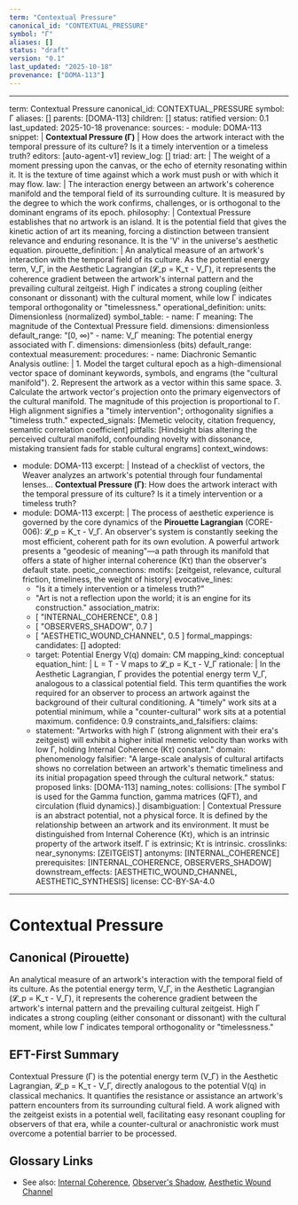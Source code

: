 ```yaml
---
term: "Contextual Pressure"
canonical_id: "CONTEXTUAL_PRESSURE"
symbol: "Γ"
aliases: []
status: "draft"
version: "0.1"
last_updated: "2025-10-18"
provenance: ["DOMA-113"]
---
```


---
term: Contextual Pressure
canonical_id: CONTEXTUAL_PRESSURE
symbol: Γ
aliases: []
parents: [DOMA-113]
children: []
status: ratified
version: 0.1
last_updated: 2025-10-18
provenance:
  sources:
    - module: DOMA-113
      snippet: |
        **Contextual Pressure (Γ)** | How does the artwork interact with the temporal pressure of its culture? Is it a timely intervention or a timeless truth?
  editors: [auto-agent-v1]
  review_log: []
triad:
  art: |
    The weight of a moment pressing upon the canvas, or the echo of eternity resonating within it. It is the texture of time against which a work must push or with which it may flow.
  law: |
    The interaction energy between an artwork's coherence manifold and the temporal field of its surrounding culture. It is measured by the degree to which the work confirms, challenges, or is orthogonal to the dominant engrams of its epoch.
  philosophy: |
    Contextual Pressure establishes that no artwork is an island. It is the potential field that gives the kinetic action of art its meaning, forcing a distinction between transient relevance and enduring resonance. It is the 'V' in the universe's aesthetic equation.
pirouette_definition: |
  An analytical measure of an artwork's interaction with the temporal field of its culture. As the potential energy term, V_Γ, in the Aesthetic Lagrangian (𝓛_p = K_τ - V_Γ), it represents the coherence gradient between the artwork's internal pattern and the prevailing cultural zeitgeist. High Γ indicates a strong coupling (either consonant or dissonant) with the cultural moment, while low Γ indicates temporal orthogonality or "timelessness."
operational_definition:
  units: Dimensionless (normalized)
  symbol_table:
    - name: Γ
      meaning: The magnitude of the Contextual Pressure field.
      dimensions: dimensionless
      default_range: "[0, ∞)"
    - name: V_Γ
      meaning: The potential energy associated with Γ.
      dimensions: dimensionless (bits)
      default_range: contextual
  measurement:
    procedures:
      - name: Diachronic Semantic Analysis
        outline: |
          1. Model the target cultural epoch as a high-dimensional vector space of dominant keywords, symbols, and engrams (the "cultural manifold").
          2. Represent the artwork as a vector within this same space.
          3. Calculate the artwork vector's projection onto the primary eigenvectors of the cultural manifold. The magnitude of this projection is proportional to Γ. High alignment signifies a "timely intervention"; orthogonality signifies a "timeless truth."
        expected_signals: [Memetic velocity, citation frequency, semantic correlation coefficient]
        pitfalls: [Hindsight bias altering the perceived cultural manifold, confounding novelty with dissonance, mistaking transient fads for stable cultural engrams]
context_windows:
  - module: DOMA-113
    excerpt: |
      Instead of a checklist of vectors, the Weaver analyzes an artwork's potential through four fundamental lenses... **Contextual Pressure (Γ)**: How does the artwork interact with the temporal pressure of its culture? Is it a timely intervention or a timeless truth?
  - module: DOMA-113
    excerpt: |
      The process of aesthetic experience is governed by the core dynamics of the **Pirouette Lagrangian** (CORE-006): 𝓛_p = K_τ - V_Γ. An observer's system is constantly seeking the most efficient, coherent path for its own evolution. A powerful artwork presents a "geodesic of meaning"—a path through its manifold that offers a state of higher internal coherence (Kτ) than the observer's default state.
poetic_connections:
  motifs: [zeitgeist, relevance, cultural friction, timeliness, the weight of history]
  evocative_lines:
    - "Is it a timely intervention or a timeless truth?"
    - "Art is not a reflection upon the world; it is an engine for its construction."
  association_matrix:
    - [ "INTERNAL_COHERENCE", 0.8 ]
    - [ "OBSERVERS_SHADOW", 0.7 ]
    - [ "AESTHETIC_WOUND_CHANNEL", 0.5 ]
formal_mappings:
  candidates: []
  adopted:
    - target: Potential Energy V(q)
      domain: CM
      mapping_kind: conceptual
      equation_hint: |
        L = T - V  maps to  𝓛_p = K_τ - V_Γ
      rationale: |
        In the Aesthetic Lagrangian, Γ provides the potential energy term V_Γ, analogous to a classical potential field. This term quantifies the work required for an observer to process an artwork against the background of their cultural conditioning. A "timely" work sits at a potential minimum, while a "counter-cultural" work sits at a potential maximum.
      confidence: 0.9
constraints_and_falsifiers:
  claims:
    - statement: "Artworks with high Γ (strong alignment with their era's zeitgeist) will exhibit a higher initial memetic velocity than works with low Γ, holding Internal Coherence (Kτ) constant."
      domain: phenomenology
      falsifier: "A large-scale analysis of cultural artifacts shows no correlation between an artwork's thematic timeliness and its initial propagation speed through the cultural network."
      status: proposed
      links: [DOMA-113]
naming_notes:
  collisions: [The symbol Γ is used for the Gamma function, gamma matrices (QFT), and circulation (fluid dynamics).]
  disambiguation: |
    Contextual Pressure is an abstract potential, not a physical force. It is defined by the relationship between an artwork and its environment. It must be distinguished from Internal Coherence (Kτ), which is an intrinsic property of the artwork itself. Γ is extrinsic; Kτ is intrinsic.
crosslinks:
  near_synonyms: [ZEITGEIST]
  antonyms: [INTERNAL_COHERENCE]
  prerequisites: [INTERNAL_COHERENCE, OBSERVERS_SHADOW]
  downstream_effects: [AESTHETIC_WOUND_CHANNEL, AESTHETIC_SYNTHESIS]
license: CC-BY-SA-4.0
---

# Contextual Pressure

## Canonical (Pirouette)
An analytical measure of an artwork's interaction with the temporal field of its culture. As the potential energy term, V_Γ, in the Aesthetic Lagrangian (𝓛_p = K_τ - V_Γ), it represents the coherence gradient between the artwork's internal pattern and the prevailing cultural zeitgeist. High Γ indicates a strong coupling (either consonant or dissonant) with the cultural moment, while low Γ indicates temporal orthogonality or "timelessness."

## EFT-First Summary
Contextual Pressure (Γ) is the potential energy term (V_Γ) in the Aesthetic Lagrangian, 𝓛_p = K_τ - V_Γ, directly analogous to the potential V(q) in classical mechanics. It quantifies the resistance or assistance an artwork's pattern encounters from its surrounding cultural field. A work aligned with the zeitgeist exists in a potential well, facilitating easy resonant coupling for observers of that era, while a counter-cultural or anachronistic work must overcome a potential barrier to be processed.

## Glossary Links
- See also: [Internal Coherence](<#INTERNAL_COHERENCE>), [Observer's Shadow](<#OBSERVERS_SHADOW>), [Aesthetic Wound Channel](<#AESTHETIC_WOUND_CHANNEL>)